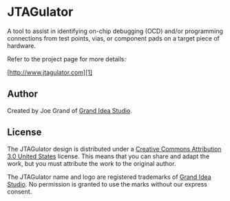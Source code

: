 JTAGulator
==========

A tool to assist in identifying on-chip debugging (OCD) and/or 
programming connections from test points, vias, or component pads on a target
piece of hardware.

Refer to the project page for more details:

[http://www.jtagulator.com][1]


Author
-------
Created by Joe Grand of [Grand Idea Studio][2]. 


License
-------
The JTAGulator design is distributed under a [Creative Commons Attribution 3.0 
United States][3] license. This means that you can share and adapt the work, but 
you must attribute the work to the original author. 

The JTAGulator name and logo are registered trademarks of [Grand Idea Studio][2]. 
No permission is granted to use the marks without our express consent. 


[1]: http://www.jtagulator.com
[2]: http://www.grandideastudio.com
[3]: http://creativecommons.org/licenses/by/3.0/us/
